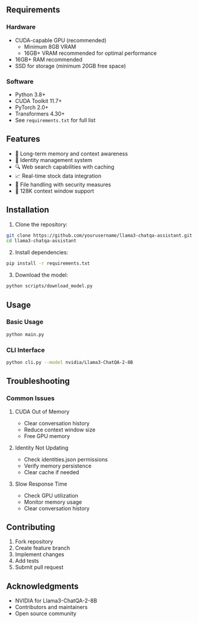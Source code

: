 ## Requirements

### Hardware
- CUDA-capable GPU (recommended)
  - Minimum 8GB VRAM
  - 16GB+ VRAM recommended for optimal performance
- 16GB+ RAM recommended
- SSD for storage (minimum 20GB free space)

### Software
- Python 3.8+
- CUDA Toolkit 11.7+
- PyTorch 2.0+
- Transformers 4.30+
- See `requirements.txt` for full list

## Features

- 🧠 Long-term memory and context awareness
- 👤 Identity management system
- 🔍 Web search capabilities with caching
- 📈 Real-time stock data integration
- 💾 File handling with security measures
- 🚀 128K context window support

## Installation

1. Clone the repository:
```bash
git clone https://github.com/yourusername/llama3-chatqa-assistant.git
cd llama3-chatqa-assistant
```

2. Install dependencies:
```bash
pip install -r requirements.txt
```

3. Download the model:
```bash
python scripts/download_model.py
```

## Usage

### Basic Usage
```bash
python main.py
```

### CLI Interface
```bash
python cli.py --model nvidia/Llama3-ChatQA-2-8B
```

## Troubleshooting

### Common Issues
1. CUDA Out of Memory
   - Clear conversation history
   - Reduce context window size
   - Free GPU memory

2. Identity Not Updating
   - Check identities.json permissions
   - Verify memory persistence
   - Clear cache if needed

3. Slow Response Time
   - Check GPU utilization
   - Monitor memory usage
   - Clear conversation history

## Contributing

1. Fork repository
2. Create feature branch
3. Implement changes
4. Add tests
5. Submit pull request

## Acknowledgments

- NVIDIA for Llama3-ChatQA-2-8B
- Contributors and maintainers
- Open source community
